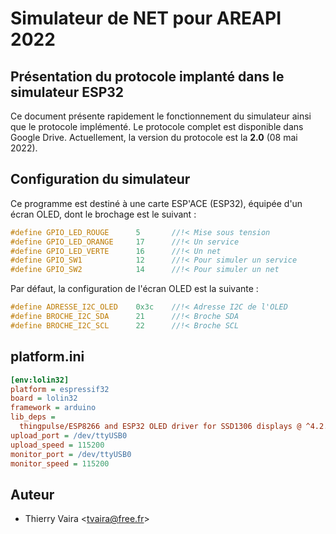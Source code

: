 # Simulateur de NET pour AREAPI 2022

## Présentation du protocole implanté dans le simulateur ESP32

Ce document présente rapidement le fonctionnement du simulateur ainsi que le protocole implémenté. Le protocole complet est disponible dans Google Drive. Actuellement, la version du protocole est la **2.0** (08 mai 2022).

## Configuration du simulateur

Ce programme est destiné à une carte ESP'ACE (ESP32), équipée d'un écran OLED, dont le brochage est le suivant :

```cpp
#define GPIO_LED_ROUGE      5       //!< Mise sous tension
#define GPIO_LED_ORANGE     17      //!< Un service
#define GPIO_LED_VERTE      16      //!< Un net
#define GPIO_SW1            12      //!< Pour simuler un service
#define GPIO_SW2            14      //!< Pour simuler un net
```

Par défaut, la configuration de l'écran OLED est la suivante :

```cpp
#define ADRESSE_I2C_OLED    0x3c    //!< Adresse I2C de l'OLED
#define BROCHE_I2C_SDA      21      //!< Broche SDA
#define BROCHE_I2C_SCL      22      //!< Broche SCL
```

## platform.ini

```ini
[env:lolin32]
platform = espressif32
board = lolin32
framework = arduino
lib_deps =
  thingpulse/ESP8266 and ESP32 OLED driver for SSD1306 displays @ ^4.2.0
upload_port = /dev/ttyUSB0
upload_speed = 115200
monitor_port = /dev/ttyUSB0
monitor_speed = 115200
```

## Auteur

- Thierry Vaira <<tvaira@free.fr>>
